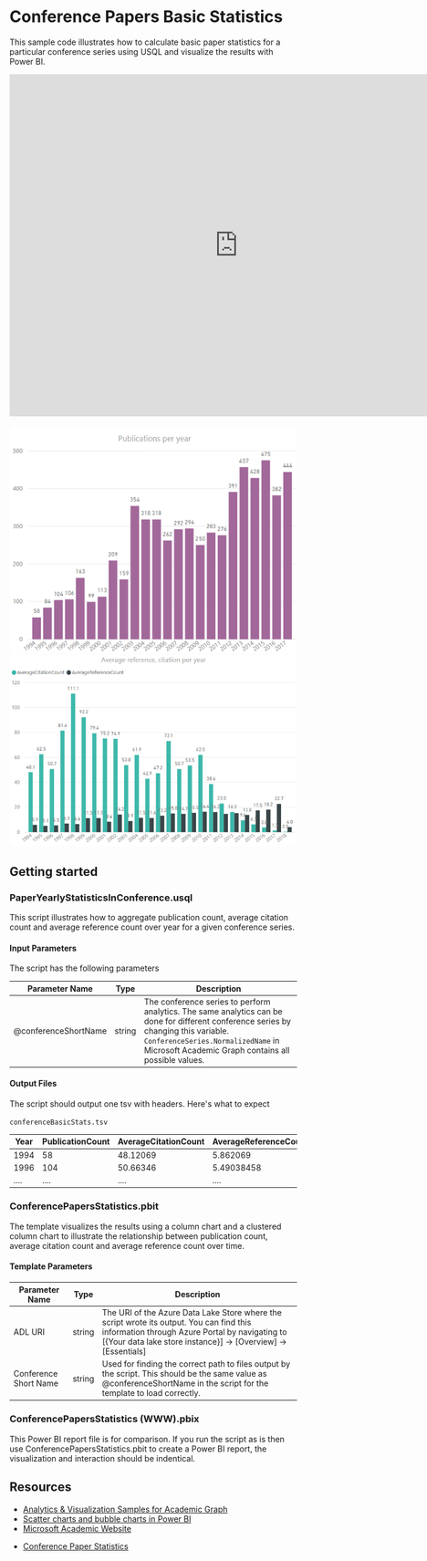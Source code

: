 # Conference Papers Basic Statistics

This sample code illustrates how to calculate basic paper statistics for a particular conference series using USQL and visualize the results with Power BI.


<iframe width="800" height="600" src="https://msit.powerbi.com/view?r=eyJrIjoiOTNhNGM5ZDItNDFjOC00NTk3LWE2NGEtNTI2NmExODNiOWY4IiwidCI6IjcyZjk4OGJmLTg2ZjEtNDFhZi05MWFiLTJkN2NkMDExZGI0NyIsImMiOjV9" frameborder="0" allowFullScreen="true"></iframe>


![](/images/PBIConferencePaperCount(WWW).png "WWW paper count")
![](/images/PBIConferenceReferenceCitationCount(WWW).png "WWW paper count")


## Getting started

### PaperYearlyStatisticsInConference.usql

This script illustrates how to aggregate publication count, average citation count and average reference count over year for a given conference series.


#### Input Parameters

The script has the following parameters

| Parameter Name |  Type  |                  Description                  |
|----------------|--------|-----------------------------------------------|
|  @conferenceShortName    | string | The conference series to perform analytics. The same analytics can be done for different conference series by changing this variable. `ConferenceSeries.NormalizedName` in Microsoft Academic Graph contains all possible values.|



#### Output Files

The script should output one tsv with headers. Here's what to expect

`conferenceBasicStats.tsv`

| Year | PublicationCount  | AverageCitationCount | AverageReferenceCount |
|------|-------------------|----------------------|-----------------------|
| 1994 |        58         |         48.12069     |        5.862069       |
| 1996 |       104         |         50.66346     |        5.49038458     |
|....  |....               |....                  |....                   |

### ConferencePapersStatistics.pbit

The template visualizes the results using a column chart and a clustered column chart to illustrate the relationship between publication count, average citation count and average reference count over time. 

#### Template Parameters
| Parameter Name |  Type  |                  Description                  |
|----------------|--------|-----------------------------------------------|
|  ADL URI    | string | The URI of the Azure Data Lake Store where the script wrote its output. You can find this information through Azure Portal by navigating to [{Your data lake store instance}] -> [Overview] -> [Essentials]  |
| Conference Short Name | string | Used for finding the correct path to files output by the script. This should be the same value as @conferenceShortName in the script for the template to load correctly. |


### ConferencePapersStatistics (WWW).pbix

This Power BI report file is for comparison. If you run the script as is then use ConferencePapersStatistics.pbit to create a Power BI report, the visualization and interaction should be indentical. 

## Resources

- [Analytics & Visualization Samples for Academic Graph](/README.md)
- [Scatter charts and bubble charts in Power BI ](https://docs.microsoft.com/en-us/power-bi/power-bi-visualization-scatter)
- [Microsoft Academic Website](https://academic.microsoft.com/) 


* [Conference Paper Statistics](/src/AcademicAnalytics/03.%20Conference%20Papers%20Basic%20Statistics/README.md)